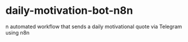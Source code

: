 # daily-motivation-bot-n8n
n automated workflow that sends a daily motivational quote via Telegram using n8n
